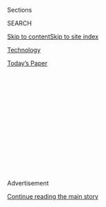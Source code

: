 <div id="app">

<div>

<div>

<div>

<div class="NYTAppHideMasthead css-1q2w90k e1suatyy0">

<div class="section css-ui9rw0 e1suatyy2">

<div class="css-eph4ug er09x8g0">

<div class="css-6n7j50">

</div>

<span class="css-1dv1kvn">Sections</span>

<div class="css-10488qs">

<span class="css-1dv1kvn">SEARCH</span>

</div>

[Skip to content](#site-content)[Skip to site
index](#site-index)

</div>

<div id="masthead-section-label" class="css-1wr3we4 eaxe0e00">

[Technology](https://www.nytimes3xbfgragh.onion/section/technology)

</div>

<div class="css-10698na e1huz5gh0">

</div>

</div>

<div id="masthead-bar-one" class="section hasLinks css-15hmgas e1csuq9d3">

<div class="css-uqyvli e1csuq9d0">

</div>

<div class="css-1uqjmks e1csuq9d1">

</div>

<div class="css-9e9ivx">

[](https://myaccount.nytimes3xbfgragh.onion/auth/login?response_type=cookie&client_id=vi)

</div>

<div class="css-1bvtpon e1csuq9d2">

[Today’s
Paper](https://www.nytimes3xbfgragh.onion/section/todayspaper)

</div>

</div>

</div>

</div>

<div data-aria-hidden="false">

<div id="site-content" data-role="main">

<div>

<div class="css-1aor85t" style="opacity:0.000000001;z-index:-1;visibility:hidden">

<div class="css-1hqnpie">

<div class="css-epjblv">

<span class="css-17xtcya">[Technology](/section/technology)</span><span class="css-x15j1o">|</span><span class="css-fwqvlz">TikTok
Deal Faces Complications as U.S. and China Ratchet Up
Tit-for-Tat</span>

</div>

<div class="css-k008qs">

<div class="css-1iwv8en">

<span class="css-18z7m18"></span>

<div>

</div>

</div>

<span class="css-1n6z4y">https://nyti.ms/2EQJCQu</span>

<div class="css-1705lsu">

<div class="css-4xjgmj">

<div class="css-4skfbu" data-role="toolbar" data-aria-label="Social Media Share buttons, Save button, and Comments Panel with current comment count" data-testid="share-tools">

  - 
  - 
  - 
  - 
    
    <div class="css-6n7j50">
    
    </div>

  - 

</div>

</div>

</div>

</div>

</div>

</div>

<div class="css-13pd83m">

</div>

<div id="top-wrapper" class="css-1sy8kpn">

<div id="top-slug" class="css-l9onyx">

Advertisement

</div>

[Continue reading the main
story](#after-top)

<div class="ad top-wrapper" style="text-align:center;height:100%;display:block;min-height:250px">

<div id="top" class="place-ad" data-position="top" data-size-key="top">

</div>

</div>

<div id="after-top">

</div>

</div>

<div>

<div id="sponsor-wrapper" class="css-1hyfx7x">

<div id="sponsor-slug" class="css-19vbshk">

Supported by

</div>

[Continue reading the main
story](#after-sponsor)

<div id="sponsor" class="ad sponsor-wrapper" style="text-align:center;height:100%;display:block">

</div>

<div id="after-sponsor">

</div>

</div>

<div class="css-186x18t">

</div>

<div class="css-1vkm6nb ehdk2mb0">

# TikTok Deal Faces Complications as U.S. and China Ratchet Up Tit-for-Tat

</div>

China’s new export rules, which could delay or scuttle a sale of TikTok,
have further turned giant companies into pawns in a geopolitical
struggle.

![<span class="css-cch8ym"><span class="css-1dv1kvn">Credit</span><span class="css-cnj6d5 e1z0qqy90" itemprop="copyrightHolder"><span class="css-1ly73wi e1tej78p0">Credit...</span><span>Joe
Melhuish</span></span></span>](https://static01.graylady3jvrrxbe.onion/images/2020/08/29/business/00tiktok/00tiktok-superJumbo.jpg)

<div class="css-18e8msd">

<div class="css-pdw9fk epjyd6m0">

<div class="css-1txwxcy ey68jwv0" data-aria-hidden="true">

[![Mike
Isaac](https://static01.graylady3jvrrxbe.onion/images/2018/02/16/multimedia/author-mike-isaac/author-mike-isaac-thumbLarge.jpg
"Mike Isaac")](https://www.nytimes3xbfgragh.onion/by/mike-isaac)[![Ana
Swanson](https://static01.graylady3jvrrxbe.onion/images/2018/12/10/multimedia/author-ana-swanson/author-ana-swanson-thumbLarge.png
"Ana Swanson")](https://www.nytimes3xbfgragh.onion/by/ana-swanson)

</div>

<div class="css-1baulvz">

By [<span class="css-1baulvz" itemprop="name">Mike
Isaac</span>](https://www.nytimes3xbfgragh.onion/by/mike-isaac) and
[<span class="css-1baulvz last-byline" itemprop="name">Ana
Swanson</span>](https://www.nytimes3xbfgragh.onion/by/ana-swanson)

</div>

</div>

  - Aug. 31,
    2020

  - 
    
    <div class="css-4xjgmj">
    
    <div class="css-d8bdto" data-role="toolbar" data-aria-label="Social Media Share buttons, Save button, and Comments Panel with current comment count" data-testid="share-tools">
    
      - 
      - 
      - 
      - 
        
        <div class="css-6n7j50">
        
        </div>
    
      - 
    
    </div>
    
    </div>

</div>

<div class="css-mdjrty">

[阅读简体中文版](https://cn.nytimes3xbfgragh.onion/technology/20200901/tiktok-export-us-china/ "Read in Simplified Chinese")[閱讀繁體中文版](https://cn.nytimes3xbfgragh.onion/technology/20200901/tiktok-export-us-china/zh-hant/ "Read in Traditional Chinese")

</div>

</div>

<div class="section meteredContent css-1r7ky0e" name="articleBody" itemprop="articleBody">

<div class="css-1fanzo5 StoryBodyCompanionColumn">

<div class="css-53u6y8">

SAN FRANCISCO — On most days, companies like ByteDance, Microsoft,
Walmart and Oracle are considered kings within their fields. But over
the weekend, it became increasingly clear that they can also be
something else: a set of pawns.

The industry titans have been caught in an escalating tit-for-tat
between the United States and China over [the sale of the U.S.
operations of
TikTok](https://www.nytimes3xbfgragh.onion/2020/08/26/technology/tiktoks-microsoft-deal-soap-opera-trump.html),
the viral social media app owned by the Chinese internet company
ByteDance. The [sale was ordered in early August by President
Trump](https://www.nytimes3xbfgragh.onion/2020/08/06/technology/trump-wechat-tiktok-china.html),
who said TikTok posed a national security threat because of its Chinese
ties.

For weeks, China was critical of Mr. Trump’s order but stayed quiet on
what it would do about it. That allowed ByteDance and TikTok to pursue
sale talks with potential bidders like Microsoft, Walmart, Oracle and
others. Then over the weekend, Beijing threw the whole process for a
loop when it [updated its export control
rules](https://www.nytimes3xbfgragh.onion/2020/08/29/technology/china-tiktok-export-controls.html)
to include some of TikTok’s key technologies — a sign that the Chinese
government could exert its authority to delay or scuttle any deal at the
last minute.

Now a blockbuster deal that had been set to be completed soon has become
far more complicated, according to three people close to the talks. The
[two groups vying to buy TikTok’s U.S.
business](https://www.nytimes3xbfgragh.onion/2020/08/27/technology/walmart-tiktok-deal.html)
— one is an alliance between Microsoft and Walmart, and the other is an
offer [led by
Oracl](https://www.nytimes3xbfgragh.onion/2020/08/19/technology/trump-oracle-tiktok.html)e
— are discussing how to interpret China’s new rules and how to move
forward, said the people, who were not authorized to speak publicly. At
the same time, the bidders are honing drafts of their offers and
tweaking them as part of the negotiation process, the people said.

</div>

</div>

<div class="css-1fanzo5 StoryBodyCompanionColumn">

<div class="css-53u6y8">

“Certainly this deal and high tech in general is now inherently
politicized, and there’s no escaping it,” said Scott Kennedy, a China
expert at the Center for Strategic and International Studies. “As long
as the U.S. and China have such low trust of each other, the way TikTok
is being treated, and the way American companies may be treated in
China, may become the new normal.”

He added, “We’ve passed the threshold where we feel confident we’re able
to mitigate these kinds of risks between each other, and regular
companies are being caught in the middle.”

Samm Sacks, a cyberpolicy fellow at the think tank New America, said the
Trump administration was likely to counter China’s latest move with its
own, and that more U.S. companies operating in China could be in an
increasingly precarious position. “This is just the tip of the iceberg,”
she said.

Representatives for Microsoft, Oracle and Walmart declined to comment.

“We are studying the new regulations that were released Friday,” Erich
Andersen, ByteDance’s general counsel, said in a statement. “As with any
cross-border transaction, we will follow the applicable laws, which in
this case include those of the U.S. and China.”

</div>

</div>

<div class="css-79elbk" data-testid="photoviewer-wrapper">

<div class="css-z3e15g" data-testid="photoviewer-wrapper-hidden">

</div>

<div class="css-1a48zt4 ehw59r15" data-testid="photoviewer-children">

![<span class="css-16f3y1r e13ogyst0" data-aria-hidden="true">China’s
new export controls may be an attempt to dictate terms of a TikTok sale,
which is happening under orders from President
Trump.</span><span class="css-cnj6d5 e1z0qqy90" itemprop="copyrightHolder"><span class="css-1ly73wi e1tej78p0">Credit...</span><span>Tingshu
Wang/Reuters</span></span>](https://static01.graylady3jvrrxbe.onion/images/2020/08/31/business/31tiktok/merlin_176102118_078a2413-83ff-4c99-b7d7-deb0543f1cab-articleLarge.jpg?quality=75&auto=webp&disable=upscale)

</div>

</div>

<div class="css-1fanzo5 StoryBodyCompanionColumn">

<div class="css-53u6y8">

In Washington on Monday, China’s new export measures were widely seen as
a potential poison pill for the TikTok deal. If China does move to block
TikTok’s sale, that could goad Mr. Trump into taking harsher action,
further escalating tensions between the United States and China.

</div>

</div>

<div class="css-1fanzo5 StoryBodyCompanionColumn">

<div class="css-53u6y8">

Already, the Trump administration has placed sanctions on dozens of
Chinese companies in recent weeks over alleged [security
threats](https://www.nytimes3xbfgragh.onion/2020/08/26/business/economy/trump-sanctions-south-china-sea.html)
and [human rights
violations](https://www.nytimes3xbfgragh.onion/2019/10/07/us/politics/us-to-blacklist-28-chinese-entities-over-abuses-in-xinjiang.html),
and it has threatened to take more measures to [block Chinese tech
companies](https://www.state.gov/announcing-the-expansion-of-the-clean-network-to-safeguard-americas-assets/)
like Alibaba and Baidu from doing business in the United States. Under
Mr. Trump, the [sale of
Grindr](https://www.nytimes3xbfgragh.onion/2019/03/28/us/politics/grindr-china-national-security.html),
the gay dating app, to Beijing Kunlun Tech Co., a Chinese company, was
unwound.

Peter Navarro, the White House trade adviser known for his harsh
criticism of China, said in an interview on Monday that it was
“critical” that Americans not use apps that are made in China
because Beijing could use them to surveil, track and potentially even
extort Americans.

“That’s really the policy position underlying why we have gone after
TikTok and WeChat and there will be others because China, communist
China, the Chinese Communist Party, is basically going out around the
world trying to acquire technology and influence,” he said. Of Mr.
Trump, he added, “This country and this president, the strongest
president on China in history, is not going to put up with that.”

Mr. Navarro said he was not part of the negotiations over TikTok’s sale,
a deal that was being reviewed by the Treasury Department. The White
House referred a request for comment to the Treasury Department, which
did not respond.

According to an analysis by the U.S.-China Business Council, China’s new
export controls affect two technologies that are critical for TikTok —
the data analytics used to create personalized information feeds, and
technology that governs user interactions with artificial intelligence,
including voice recognition and other voice technologies.

To transfer these technologies to partners out of China, exporters now
need to obtain several approvals from their provincial commerce
department, a process that can take up to 45 working days. ByteDance has
said that it will comply with the new regulations.

</div>

</div>

<div class="css-1fanzo5 StoryBodyCompanionColumn">

<div class="css-53u6y8">

China’s new export controls came just as a sale of TikTok appeared to be
close, after weeks of negotiations and a changing cast of bidders.
Earlier on, a coalition of tech companies that included Walmart,
Alphabet and SoftBank tried to make an offer for parts of TikTok’s
business. That effort, which [CNBC had reported on
earlier](https://www.cnbc.com/2020/08/27/walmart-wanted-majority-tiktok-stake-teamed-with-alphabet-softbank.html),
ended up falling apart, the people said.

That was when Walmart joined forces with Microsoft, while Alphabet bowed
out of the talks. Now the bidding has boiled down to the
Microsoft-Walmart group versus Oracle, with both continuing to pursue a
deal despite the new Chinese rules, said the people close to the
discussions.

SoftBank and Alphabet, which is Google’s parent company, declined to
comment.

Matt Perault, an associate professor at Duke University’s Center on
Science and Technology Policy, said that the United States and China had
politicized other deals in the past, including Qualcomm’s attempted
acquisition of the Dutch company NXP Semiconductors. In 2018, Qualcomm
terminated that deal after Chinese authorities did not grant antitrust
approvals for the acquisition of NXP’s China operations.

Even so, Mr. Perault said the TikTok deal stood out because the United
States is on the eve of an election in which the president has made
China a key component of his re-election strategy, and the company
involved is one of the strongest competitors to U.S. tech companies in a
generation.

“The politicization is having an immediate impact,” Mr. Perault said,
adding that the degree of politicization was “unique.”

Mike Isaac reported from San Francisco and Ana Swanson from Washington.

</div>

</div>

<div>

</div>

</div>

<div>

</div>

<div>

</div>

<div>

</div>

<div>

<div id="bottom-wrapper" class="css-1ede5it">

<div id="bottom-slug" class="css-l9onyx">

Advertisement

</div>

[Continue reading the main
story](#after-bottom)

<div id="bottom" class="ad bottom-wrapper" style="text-align:center;height:100%;display:block;min-height:90px">

</div>

<div id="after-bottom">

</div>

</div>

</div>

</div>

</div>

## Site Index

<div>

</div>

## Site Information Navigation

  - [© <span>2020</span> <span>The New York Times
    Company</span>](https://help.nytimes3xbfgragh.onion/hc/en-us/articles/115014792127-Copyright-notice)

<!-- end list -->

  - [NYTCo](https://www.nytco.com/)
  - [Contact
    Us](https://help.nytimes3xbfgragh.onion/hc/en-us/articles/115015385887-Contact-Us)
  - [Work with us](https://www.nytco.com/careers/)
  - [Advertise](https://nytmediakit.com/)
  - [T Brand Studio](http://www.tbrandstudio.com/)
  - [Your Ad
    Choices](https://www.nytimes3xbfgragh.onion/privacy/cookie-policy#how-do-i-manage-trackers)
  - [Privacy](https://www.nytimes3xbfgragh.onion/privacy)
  - [Terms of
    Service](https://help.nytimes3xbfgragh.onion/hc/en-us/articles/115014893428-Terms-of-service)
  - [Terms of
    Sale](https://help.nytimes3xbfgragh.onion/hc/en-us/articles/115014893968-Terms-of-sale)
  - [Site
    Map](https://spiderbites.nytimes3xbfgragh.onion)
  - [Help](https://help.nytimes3xbfgragh.onion/hc/en-us)
  - [Subscriptions](https://www.nytimes3xbfgragh.onion/subscription?campaignId=37WXW)

</div>

</div>

</div>

</div>
